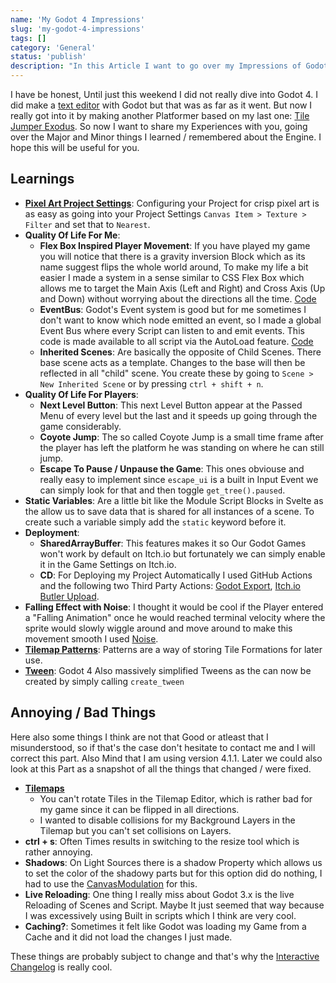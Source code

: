 ```yaml
---
name: 'My Godot 4 Impressions'
slug: 'my-godot-4-impressions'
tags: []
category: 'General'
status: 'publish'
description: "In this Article I want to go over my Impressions of Godot 4"
---
```


I have be honest, Until just this weekend I did not really dive into Godot 4. I did make a [text editor](https://maximmaeder.com/text-file-editor-with-godot-4/) with Godot  but that was as far as it went. But now I really got into it by making another Platformer based on my last one: [Tile Jumper Exodus](https://maximino.itch.io/tile-jumper-exodus). So now I want to share my Experiences with you, going over the Major and Minor things I learned / remembered about the Engine. I hope this will be useful for you.

## Learnings

- [**Pixel Art Project Settings**](https://ask.godotengine.org/122518/how-to-import-pixel-art-in-godot-4): Configuring your Project for crisp pixel art is as easy as going into your Project Settings  `Canvas Item > Texture > Filter` and set that to `Nearest`.
- **Quality Of Life For Me**:
	- **Flex Box Inspired Player Movement**: If you have played my game you will notice that there is a gravity inversion Block which as its name suggest flips the whole world around, To make my life a bit easier I made a system in a sense similar to CSS Flex Box which allows me to target the Main Axis (Left and Right) and Cross Axis (Up and Down) without worrying about the directions all the time. [Code](https://github.com/Maximinodotpy/Tile-Jumper-Exodus/blob/master/Scenes/Player/player.gd)
	- **EventBus**: Godot's Event system is good but for me sometimes I don't want to know which node emitted an event, so I made a global Event Bus where every Script can listen to and emit events. This code is made available to all script via the AutoLoad feature. [Code](https://github.com/Maximinodotpy/Tile-Jumper-Exodus/blob/master/Global%20Scripts/EventBus.gd)
	- **Inherited Scenes**: Are basically the opposite of Child Scenes. There base scene acts as a template. Changes to the base will then be reflected in all "child" scene. You create these by going to `Scene > New Inherited Scene` or by pressing `ctrl + shift + n`.
- **Quality Of Life For Players**: 
	- **Next Level Button**: This next Level Button appear at the Passed Menu of every level but the last and it speeds up going through the game considerably.
	- **Coyote Jump**: The so called Coyote Jump is a small time frame after the player has left the platform he was standing on where he can still jump.
	- **Escape To Pause / Unpause the Game**: This ones obviouse and really easy to implement since `escape_ui` is a built in Input Event we can simply look for that and then toggle `get_tree().paused`.
- **Static Variables**: Are a little bit like the Module Script Blocks in Svelte as the allow us to save data that is shared for all instances of a scene. To create such a variable simply add the `static` keyword before it.
- **Deployment**:
	- **SharedArrayBuffer**: This features makes it so Our Godot Games won't work by default on Itch.io but fortunately we can simply enable it in the Game Settings on Itch.io.
	- **CD**: For Deploying my Project Automatically I used GitHub Actions and the following two Third Party Actions: [Godot Export](https://github.com/firebelley/godot-export), [Itch.io Butler Upload](https://github.com/marketplace/actions/itch-io-butler-upload).
- **Falling Effect with Noise**: I thought it would be cool if the Player entered a "Falling Animation" once he would reached terminal velocity where the sprite would slowly wiggle around and move around to make this movement smooth I used [Noise](https://docs.godotengine.org/en/stable/classes/class_noise.html).
- **[Tilemap Patterns](https://docs.godotengine.org/en/stable/tutorials/2d/using_tilemaps.html#saving-and-loading-premade-tile-placements-using-patterns)**: Patterns are a way of storing Tile Formations for later use.
- **[Tween](https://docs.godotengine.org/en/stable/classes/class_tween.html)**: Godot 4 Also massively simplified Tweens as the can now be created by simply calling `create_tween`

## Annoying / Bad Things

Here also some things I think are not that Good or atleast that I misunderstood, so if that's the case don't hesitate to contact me and I will correct this part. Also Mind that I am using version 4.1.1. Later we could also look at this Part as a snapshot of all the things that changed / were fixed.

- **[Tilemaps](https://docs.godotengine.org/en/stable/classes/class_tilemap.html)**
	- You can't rotate Tiles in the Tilemap Editor, which is rather bad for my game since it can be flipped in all directions.
	- I wanted to disable collisions for my Background Layers in the Tilemap but you can't set collisions on Layers.
- **ctrl + s**: Often Times results in switching to the resize tool which is rather annoying.
- **Shadows**: On Light Sources there is a shadow Property which allows us to set the color of the shadowy parts but for this option did do nothing, I had to use the [CanvasModulation](https://docs.godotengine.org/en/stable/classes/class_canvasmodulate.html) for this.
- **Live Reloading**: One thing I really miss about Godot 3.x is the live Reloading of Scenes and Script. Maybe It just seemed that way because I was excessively using Built in scripts which I think are very cool.
- **Caching?**: Sometimes it felt like Godot was loading my Game from a Cache and it did not load the changes I just made.


These things are probably subject to change and that's why the [Interactive Changelog](https://godotengine.github.io/godot-interactive-changelog/) is really cool.
